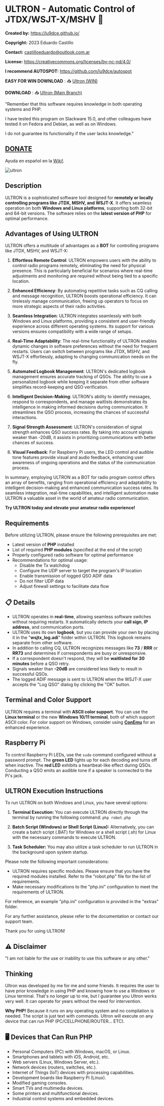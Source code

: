 # ULTRON - Automatic Control of JTDX/WSJT-X/MSHV 🤖

**Created by:** https://lu9dce.github.io/

**Copyright:** 2023 Eduardo Castillo  

**Contact:** castilloeduardo@outlook.com.ar  

**License:** https://creativecommons.org/licenses/by-nc-nd/4.0/

**I recommend AUTOSPOT:** https://github.com/lu9dce/autospot

**EASY FOR WIN DOWNLOAD** : 📥 [Ultron (WIN)](https://drive.google.com/drive/folders/1JYWeMY5giVzscMdtq1dMDu2BknGj-CeX?usp=sharing)

**DOWNLOAD** : 📥 [Ultron (Main Branch)](https://github.com/lu9dce/ultron/archive/refs/heads/main.zip)

"Remember that this software requires knowledge in both operating systems and PHP.

I have tested this program on Slackware 15.0, and other colleagues have tested it on Fedora and Debian, as well as on Windows.

I do not guarantee its functionality if the user lacks knowledge."

## [DONATE](https://www.paypal.com/donate/?hosted_button_id=WHG8FQRMAPA3E)

Ayuda en español en la [Wiki!](https://github.com/lu9dce/ultron/wiki).

![ultron](https://pbs.twimg.com/media/F23jEfzWYAApY9t?format=webp&name=small)

## Description

ULTRON is a sophisticated software tool designed for **remotely or locally controlling programs like JTDX, MSHV, and WSJT-X**. It offers seamless operation on both **Windows and Linux platforms**, supporting both 32-bit and 64-bit versions. The software relies on the **latest version of PHP** for optimal performance.

## Advantages of Using ULTRON

ULTRON offers a multitude of advantages as a **BOT** for controlling programs like JTDX, MSHV, and WSJT-X:

1. **Effortless Remote Control**: ULTRON empowers users with the ability to control radio programs remotely, eliminating the need for physical presence. This is particularly beneficial for scenarios where real-time adjustments and monitoring are required without being tied to a specific location.

2. **Enhanced Efficiency**: By automating repetitive tasks such as CQ calling and message recognition, ULTRON boosts operational efficiency. It can tirelessly manage communication, freeing up operators to focus on more strategic aspects of their radio activities.

3. **Seamless Integration**: ULTRON integrates seamlessly with both Windows and Linux platforms, providing a consistent and user-friendly experience across different operating systems. Its support for various versions ensures compatibility with a wide range of setups.

4. **Real-Time Adaptability**: The real-time functionality of ULTRON enables dynamic changes in software preferences without the need for frequent restarts. Users can switch between programs like JTDX, MSHV, and WSJT-X effortlessly, adapting to changing communication needs on the fly.

5. **Automated Logbook Management**: ULTRON's dedicated logbook management ensures accurate tracking of QSOs. The ability to use a personalized logbook while keeping it separate from other software simplifies record-keeping and QSO verification.

6. **Intelligent Decision-Making**: ULTRON's ability to identify messages, respond to correspondents, and manage waitlists demonstrates its intelligence in making informed decisions during communication. It streamlines the QSO process, increasing the chances of successful interactions.

7. **Signal Strength Assessment**: ULTRON's consideration of signal strength enhances QSO success rates. By taking into account signals weaker than -20dB, it assists in prioritizing communications with better chances of success.

8. **Visual Feedback**: For Raspberry Pi users, the LED control and audible tone features provide visual and audio feedback, enhancing user awareness of ongoing operations and the status of the communication process.

In summary, employing ULTRON as a BOT for radio program control offers an array of benefits, ranging from operational efficiency and adaptability to intelligent decision-making and enhanced communication success rates. Its seamless integration, real-time capabilities, and intelligent automation make ULTRON a valuable asset in the world of amateur radio communication.

**Try ULTRON today and elevate your amateur radio experience!**

## Requirements

Before utilizing ULTRON, please ensure the following prerequisites are met:
- Latest version of **PHP** installed
- List of required **PHP modules** (specified at the end of the script)
- Properly configured radio software for optimal performance
- Recommendations for optimal usage:
  - Disable the Tx watchdog
  - Configure the UDP server to target the program's IP location
  - Enable transmission of logged QSO ADIF data
  - Do not filter UDP data
  - Adjust firewall settings to facilitate data flow

## 📋 Details

- ULTRON operates in **real-time**, allowing seamless software switches without requiring restarts. It automatically detects your **call sign**, **IP address**, and communication ports.
- ULTRON uses its own **logbook**, but you can provide your own by placing it in the "**wsjtx_log.adi**" folder within ULTRON. This logbook remains separate from other software.
- In addition to calling CQ, ULTRON recognizes messages like **73** / **RRR** or **RR73** and determines if correspondents are busy or unresponsive.
- If a correspondent doesn't respond, they will be **waitlisted for 30 minutes** before a QSO retry.
- Signals weaker than **-20dB** are considered less likely to result in successful QSOs.
- The logged ADIF message is sent to ULTRON when the WSJT-X user accepts the "Log  QSO" dialog by clicking the "OK" button.

## Terminal and Color Support

ULTRON requires a terminal with **ASCII color support**. You can use the **Linux terminal** or the new **Windows 10/11 terminal**, both of which support ASCII color. For color support on Windows, consider using [**ConEmu**](https://conemu.github.io/) for an enhanced experience.

## Raspberry Pi

To control Raspberry Pi LEDs, use the `sudo` command configured without a password prompt. The **green LED** lights up for each decoding and turns off when inactive. The **red LED** exhibits a heartbeat-like effect during QSOs. Conducting a QSO emits an audible tone if a speaker is connected to the Pi's jack.

## ULTRON Execution Instructions

To run ULTRON on both Windows and Linux, you have several options:

1. **Terminal Execution:**
   You can execute ULTRON directly through the terminal by running the following command: `php robot.php`

2. **Batch Script (Windows) or Shell Script (Linux):**
Alternatively, you can create a batch script (.BAT) for Windows or a shell script (.sh) for Linux with the necessary commands to execute ULTRON.

3. **Task Scheduler:**
You may also utilize a task scheduler to run ULTRON in the background upon system startup.

Please note the following important considerations:

- ULTRON requires specific modules. Please ensure that you have the required modules installed. Refer to the "robot.php" file for the list of requirements.
- Make necessary modifications to the "php.ini" configuration to meet the requirements of ULTRON.

For reference, an example "php.ini" configuration is provided in the "extras" folder.

For any further assistance, please refer to the documentation or contact our support team.

Thank you for using ULTRON!

## ⚠️ Disclaimer

"I am not liable for the use or inability to use this software or any other."

## Thinking

Ultron was developed by me for me and some friends. It requires the user to have prior knowledge in using PHP and knowing how to use a Windows or Linux terminal. That's no longer up to me, but I guarantee you Ultron works very well. It can operate for years without the need for intervention.

**Why PHP!** Because it runs on any operating system and no compilation is needed. The script is just text with commands. Ultron will execute on any device that can run PHP (PC/CELLPHONE/ROUTER... ETC).

## 🖥️ Devices that Can Run PHP

- Personal Computers (PC) with Windows, macOS, or Linux.
- Smartphones and tablets with iOS, Android, etc.
- Web servers (Linux, Windows Server, etc.).
- Network devices (routers, switches, etc.).
- Internet of Things (IoT) devices with processing capabilities.
- Development boards like Raspberry Pi (Linux).
- Modified gaming consoles.
- Smart TVs and multimedia devices.
- Some printers and multifunctional devices.
- Industrial control systems and embedded devices.
